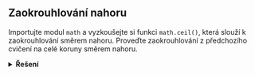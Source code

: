 ## Zaokrouhlování nahoru

Importujte modul `math` a vyzkoušejte si funkci `math.ceil()`, která slouží k zaokrouhlování směrem nahoru. Proveďte
zaokrouhlování z předchozího cvičení na celé koruny směrem nahoru.

<details>
<summary><b>Řešení</b></summary>


```python
import math

eura = 12 * 0.65
koruny = math.ceil(24 * eura)
```

</details>
